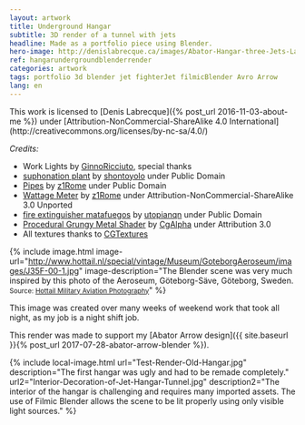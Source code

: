 ```yaml
---
layout: artwork
title: Underground Hangar
subtitle: 3D render of a tunnel with jets
headline: Made as a portfolio piece using Blender.
hero-image: http://denislabrecque.ca/images/Abator-Hangar-three-Jets-Last.jpg
ref: hangarundergroundblenderrender
categories: artwork
tags: portfolio 3d blender jet fighterJet filmicBlender Avro Arrow
lang: en
---
```

<div class="credits" markdown="1">This work is licensed to [Denis Labrecque]({% post_url 2016-11-03-about-me %}) under [Attribution-NonCommercial-ShareAlike 4.0 International](http://creativecommons.org/licenses/by-nc-sa/4.0/)

*Credits:*

- Work Lights by [GinnoRicciuto](https://www.blendswap.com/user/GinoRicciuto), special thanks
- [suphonation plant](https://www.blendswap.com/blends/view/70273) by [shontoyolo](https://www.blendswap.com/user/shontoloyo) under Public Domain
- [Pipes](https://www.blendswap.com/blends/view/76760) by [z1Rome](https://www.blendswap.com/user/z1Rome) under Public Domain
- [Wattage Meter](https://www.blendswap.com/blends/view/76654) by [z1Rome](https://www.blendswap.com/user/z1Rome) under Attribution-NonCommercial-ShareAlike 3.0 Unported
- [fire extinguisher matafuegos](https://www.blendswap.com/blends/view/25332) by [utopianqn](https://www.blendswap.com/user/utopianqn) under Public Domain
- [Procedural Grungy Metal Shader](https://www.blendswap.com/blends/view/80114) by [CgAlpha](https://www.blendswap.com/user/CgAlpha) under Attribution 3.0
- All textures thanks to [CGTextures](https://www.textures.com/)
</div>

{% include image.html image-url="http://www.hottail.nl/special/vintage/Museum/GoteborgAeroseum/images/J35F-00-1.jpg" image-description="The Blender scene was very much inspired by this photo of the Aeroseum, G&ouml;teborg-S&auml;ve, G&ouml;teborg, Sweden. <small>Source: <a href='http://www.hottail.nl/special/vintage/Museum/GoteborgAeroseum/Index.html'>Hottail Military Aviation Photography</a></small>" %}

This image was created over many weeks of weekend work that took all night, as my job is a night shift job.

This render was made to support my [Abator Arrow design]({{ site.baseurl }}{% post_url 2017-07-28-abator-arrow-blender %}).

{% include local-image.html 
   url="Test-Render-Old-Hangar.jpg" description="The first hangar was ugly and had to be remade completely."
   url2="Interior-Decoration-of-Jet-Hangar-Tunnel.jpg" description2="The interior of the hangar is challenging and requires many imported assets. The use of Filmic Blender allows the scene to be lit properly using only visible light sources." %}
